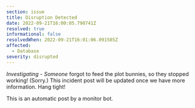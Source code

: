 ```yaml
---
section: issue
title: Disruption Detected
date: 2022-09-21T16:00:05.790741Z
resolved: true
informational: false
resolvedWhen: 2022-09-21T16:01:06.091585Z
affected:
  - Database
severity: disrupted
---
```

*Investigating* - _Someone_ forgot to feed the plot bunnies, so they stopped working! (Sorry.) This incident post will be updated once we have more information. Hang tight!

This is an automatic post by a monitor bot.
        